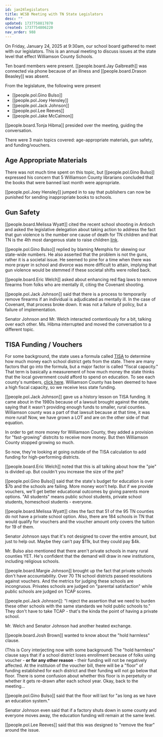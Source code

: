 ```yaml
---
id: jan24legislators
title: WCSB Meeting with TN State Legislators
desc: ""
updated: 1737758817870
created: 1737754806220
nav_order: 988
---
```


On Friday, January 24, 2025 at 9:30am, our school board gathered to meet with our legislators. This is an annual meeting to discuss issues at the state level that effect Williamson County Schools.

Ten board members were present. [[people.board.Jay Galbreath]] was connected via phone because of an illness and [[people.board.Drason Beasley]] was absent.

From the legislature, the following were present

- [[people.pol.Gino Bulso]]
- [[people.pol.Joey Hensley]]
- [[people.pol.Jack Johnson]]
- [[people.pol.Lee Reeves]]
- [[people.pol.Jake McCalmon]]

[[people.board.Tonja Hibma]] presided over the meeting, guiding the conversation.

There were 3 main topics covered: age-appropriate materials, gun safety, and funding/vouchers.

## Age Appropriate Materials

There was not much time spent on this topic, but [[people.pol.Gino Bulso]] expressed his concern that 5 Williamson County librarians concluded that the books that were banned last month were appropriate.

[[people.pol.Joey Hensley]] jumped in to say that publishers can now be punished for sending inappropriate books to schools.

## Gun Safety

[[people.board.Melissa Wyatt]] cited the recent school shooting in Antioch and asked the legislative delegation about taking action to address the fact that gun violence is the number one cause of death for TN children and that TN is the 4th most dangerous state to raise children [link](https://www.wsmv.com/2025/01/21/these-are-top-10-most-dangerous-states-kids-live-study-says/).

[[people.pol.Gino Bulso]] replied by blaming Memphis for skewing our state-wide numbers. He also asserted that the problem is not the guns, rather it is a societal issue. He seemed to pine for a time when there was more prayer in school and divorce was more difficult to attain, implying that gun violence would be stemmed if these societal shifts were rolled back.

[[people.board.Eric Welch]] asked about enhancing red flag laws to remove firearms from folks who are mentally ill, citing the Covenant shooting.

[[people.pol.Jack Johnson]] said that there is a process to temporarily remove firearms if an individual is adjudicated as mentally ill. In the case of Covenant, that process broke down. It was not a failure of policy, but a failure of implementation.

Senator Johnson and Mr. Welch interacted contentiously for a bit, talking over each other. Ms. Hibma interrupted and moved the conversation to a different topic.

## TISA Funding / Vouchers

For some background, the state uses a formula called [TISA](https://www.tn.gov/education/best-for-all/tnedufunding.html) to determine how much money each school district gets from the state. There are many factors that go into the formula, but a major factor is called "fiscal capacity." That term is basically a measurement of how much money the state thinks that the local government could afford to spend on education. To see each county's numbers, [click here](https://www.tn.gov/content/dam/tn/education/tisa-resources/FY25_County_Fiscal_Capacity_Calculations.pdf). Williamson County has been deemed to have a high fiscal capacity, so we receive less state funding.

[[people.pol.Jack Johnson]] gave us a history lesson on TISA funding. It came about in the 1980s because of a lawsuit brought against the state, saying that it wasn't providing enough funds to smaller, rural counties. Williamson county was a part of that lawsuit because at that time, it was more rural! Now, we have grown a LOT and are on the other side of that equation.

In order to get more money for Williamson County, they added a provision for "fast-growing" distrcits to receive more money. But then Williamson County stopped growing so much.

So now, they're looking at going outside of the TISA calculation to add funding for high-performing districts.

[[people.board.Eric Welch]] noted that this is all talking about how the "pie" is divided up. But couldn't you increase the size of the pie?

[[people.pol.Gino Bulso]] said that the state's budget for education is over $7b and the schools are failing. More money won't help. But if we provide vouchers, we'll get better educational outcomes by giving parents more options. "All students" means public school students, private school students, homeschool students - everyone.

[[people.board.Melissa Wyatt]] cites the fact that 51 of the 95 TN counties do not have a private school option. Also, there are 184 schools in TN that would qualify for vouchers and the voucher amount only covers the tuition for 19 of them.

Senator Johnson says that it's not designed to cover the entire amount, but just to help out. Maybe they can't pay $11k, but they could pay $4k.

Mr. Bulso also mentioned that there aren't private schools in many rural counties YET. He's confident that the demand will draw in new institutions, including religious schools.

[[people.board.Margie Johnson]] brought up the fact that private schools don't have accountability. Over 70 TN school districts passed resolutions against vouchers. And the metrics for judging these schools are incongruous. Privates schools are judged on "parental satisfaction" while public schools are judged on TCAP scores.

[[people.pol.Jack Johnson]]: "I reject the assertion that we need to burden these other schools with the same standards we hold public schools to." They don't have to take TCAP - that's the kinda the point of having a private school.

Mr. Welch and Senator Johnson had another heated exchange.

[[people.board.Josh Brown]] wanted to know about the "hold harmless" clause.

(This is Cory interjecting now with some background) The "hold harmless" clause says that if a school district loses enrollment because of folks using voucher - **or for any other reason** - their funding will not be negatively affected. At the instituion of the voucher bill, there will be a "floor" of funding established for each district and their funding will not go below that floor. There is some confusion about whether this floor is in perpetuity or whether it gets re-drawn after each school year. Okay, back to the meeting...

[[people.pol.Gino Bulso]] said that the floor will last for "as long as we have an education system."

Senator Johnson even said that if a factory shuts down in some county and everyone moves away, the education funding will remain at the same level.

[[people.pol.Lee Reeves]] said that this was designed to "remove the fear" around the issue.
